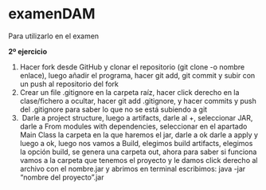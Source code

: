 # examenDAM
Para utilizarlo en el examen

**2º ejercicio**

1. Hacer fork desde GitHub y clonar el repositorio (git clone -o nombre enlace), luego añadir el programa, hacer git add, git commit y subir con un push al repositorio del fork
2. Crear un file .gitignore en la carpeta raíz, hacer click derecho en la clase/fichero a ocultar, hacer git add .gitignore, y hacer commits y push del .gitignore para saber lo que no se está subiendo a git
3. ﻿
Darle a project structure, luego a artifacts, darle al +, seleccionar JAR, darle a From modules with dependencies, seleccionar en el apartado Main Class la carpeta en la que haremos el jar, darle a ok
darle a apply y luego a ok, luego nos vamos a Build, elegimos build artifacts, elegimos la opción build, se genera una carpeta out, ahora para saber si funciona vamos a la carpeta que tenemos el proyecto y le damos click derecho al archivo con el nombre.jar y abrimos en terminal escribimos: java -jar “nombre del proyecto”.jar

